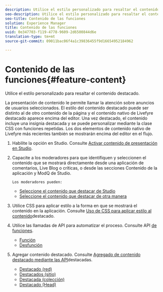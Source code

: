 ```yaml
---
description: Utilice el estilo personalizado para resaltar el contenido destacado.
seo-description: Utilice el estilo personalizado para resaltar el contenido destacado.
seo-title: Contenido de las funciones
solution: Experience Manager
title: Contenido de las funciones
uuid: 0e347703-f119-4778-9609-2d6500844d6e
translation-type: tm+mt
source-git-commit: 09011bac06f4a1c39836455f9d16654952184962

---
```



# Contenido de las funciones{#feature-content}

Utilice el estilo personalizado para resaltar el contenido destacado.

La presentación de contenido le permite llamar la atención sobre anuncios de usuarios seleccionados. El estilo del contenido destacado puede ser distinto al de otro contenido de la página y el contenido nativo de Livefyre destacado aparece encima del editor. Una vez destacado, el contenido incluye una insignia destacada y se puede personalizar mediante la clase CSS con funciones repetidas. Los dos elementos de contenido nativo de Livefyre más recientes también se mostrarán encima del editor en el flujo.

1. Habilite la opción en Studio. Consulte [Activar contenido de presentación en Studio](/help/using/c-features-livefyre/c-content-collection-tags/t-enable-featuring-content-in-studio.md#t_enable_featuring_content_in_studio).
1. Capacite a los moderadores para que identifiquen y seleccionen el contenido que se mostrará directamente desde una aplicación de comentarios, Live Blog o críticas, o desde las secciones Contenido de la aplicación y ModQ de Studio.

       Los moderadores pueden:
   
   * [Seleccione el contenido que destacar de Studio](/help/using/c-features-livefyre/c-content-collection-tags/t-select-content-to-feature-from-studio.md#select_content_to_feature_from_studio)
   * [Seleccione el contenido que destacar de otra manera](/help/using/c-features-livefyre/c-content-collection-tags/t-select-content-to-feature.md#t_select_content_to_feature)

1. Utilice CSS para aplicar estilo a la forma en que se mostrará el contenido en la aplicación. Consulte [Uso de CSS para aplicar estilo al contenido](/help/implementation/c-app-customizations/c-use-css-to-style-featured-content.md)destacado.
1. Utilice las llamadas de API para automatizar el proceso. Consulte API [de funciones](/help/implementation/c-app-customizations/c-feature-apis.md).

   * [Función](#c_feature_apis/section_jpw_nqw_xz)
   * [Desfunción](#c_feature_apis/section_knh_mqw_xz)

1. Agregar contenido destacado. Consulte [Agregado de contenido destacado mediante las API](/help/implementation/c-app-customizations/c-aggregated-featured-content-using-the-featured-apis.md)destacadas.

   * [Destacado (red)](/help/implementation/c-app-customizations/c-aggregated-featured-content-using-the-featured-apis.md#section_cgm_1nw_xz)
   * [Destacados (sitio)](/help/implementation/c-app-customizations/c-aggregated-featured-content-using-the-featured-apis.md#section_lq5_ymw_xz)
   * [Destacada (colección)](/help/implementation/c-app-customizations/c-aggregated-featured-content-using-the-featured-apis.md#section_kgc_xmw_xz)
   * [Destacado (Head)](/help/implementation/c-app-customizations/c-aggregated-featured-content-using-the-featured-apis.md#section_n4b_lmw_xz)

